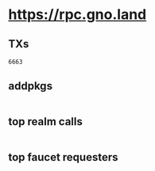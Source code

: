 # https://rpc.gno.land

## TXs
```
6663
```

## addpkgs
```
```

## top realm calls
```
```

## top faucet requesters
```
```

